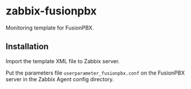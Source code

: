 # zabbix-fusionpbx

Monitoring template for FusionPBX.

## Installation

Import the template XML file to Zabbix server.

Put the parameters file `userparameter_fusionpbx.conf` on the FusionPBX server in the Zabbix Agent config directory.